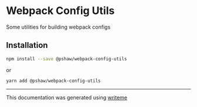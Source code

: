 # Webpack Config Utils

Some utilities for building webpack configs

## Installation

```bash
npm install --save @pshaw/webpack-config-utils
```
or
```bash
yarn add @pshaw/webpack-config-utils
```

---
This documentation was generated using [writeme](https://www.npmjs.com/package/@writeme/core)
